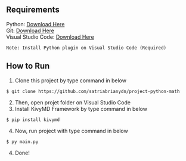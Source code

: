 ## Requirements
Python: [Download Here](https://www.python.org/downloads/)</br>
Git: [Download Here](https://git-scm.com/downloads)</br>
Visual Studio Code: [Download Here](https://code.visualstudio.com)</br>
```
Note: Install Python plugin on Visual Studio Code (Required)
```

## How to Run
1. Clone this project by type command in below
```
$ git clone https://github.com/satriabrianydn/project-python-math
```
2. Then, open projet folder on Visual Studio Code
3. Install KivyMD Framework by type command in below
```
$ pip install kivymd
```
4. Now, run project with type command in below
```
$ py main.py
```
4. Done!
